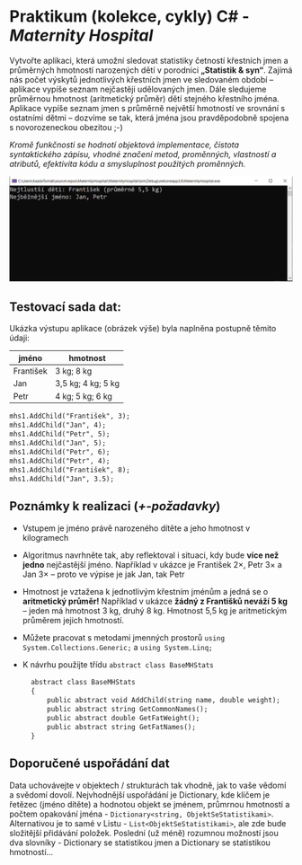 # Praktikum (kolekce, cykly) C# - *Maternity Hospital*

Vytvořte aplikaci, která umožní sledovat statistiky četností křestních jmen a průměrných hmotností narozených dětí v porodnici **„Statistik & syn“**.
Zajímá nás počet výskytů jednotlivých křestních jmen ve sledovaném období – aplikace vypíše seznam nejčastěji udělovaných jmen.
Dále sledujeme průměrnou hmotnost (aritmetický průměr) dětí stejného křestního jména. Aplikace vypíše seznam jmen s průměrně největší hmotností ve srovnání s ostatními dětmi – dozvíme se tak, která jména jsou pravděpodobně spojena s novorozeneckou obezitou ;-)

*Kromě funkčnosti se hodnotí objektová implementace, čistota syntaktického zápisu, vhodné značení metod, proměnných, vlastností a atributů, efektivita kódu a smysluplnost použitých proměnných.*

![Příklad výstupu aplikace](prg_mhs.png)  

## Testovací sada dat:
Ukázka výstupu aplikace (obrázek výše) byla naplněna postupně těmito údaji:

| jméno | hmotnost |
|--|--|
| František | 3 kg; 8 kg |
| Jan| 3,5 kg; 4 kg; 5 kg |
| Petr| 4 kg; 5 kg; 6 kg |

    mhs1.AddChild("František", 3);
    mhs1.AddChild("Jan", 4);
    mhs1.AddChild("Petr", 5);
    mhs1.AddChild("Jan", 5);
    mhs1.AddChild("Petr", 6);
    mhs1.AddChild("Petr", 4);
    mhs1.AddChild("František", 8);
    mhs1.AddChild("Jan", 3.5);

## Poznámky k realizaci (*+-požadavky*)
* Vstupem je jméno právě narozeného dítěte a jeho hmotnost v kilogramech
*  Algoritmus navrhněte tak, aby reflektoval i situaci, kdy bude **více než jedno** nejčastější jméno. Například v ukázce je František 2×, Petr 3× a Jan 3× – proto ve výpise je jak Jan, tak Petr
* Hmotnost je vztažena k jednotlivým křestním jménům a jedná se o **aritmetický průměr!** Například v ukázce **žádný z Františků neváží 5 kg** – jeden má hmotnost 3 kg, druhý 8 kg. Hmotnost 5,5 kg je aritmetickým průměrem jejich hmotností.
* Můžete pracovat s metodami jmenných prostorů `using System.Collections.Generic;` a `using System.Linq;`
* K návrhu použijte třídu `abstract class BaseMHStats`

		abstract class BaseMHStats
		{
			public abstract void AddChild(string name, double weight);
			public abstract string GetCommonNames();
			public abstract double GetFatWeight();
			public abstract string GetFatNames();
		}

## Doporučené uspořádání dat
Data uchovávejte v objektech / strukturách tak vhodně, jak to vaše vědomí a svědomí dovolí.
Nejvhodnější uspořádání je Dictionary, kde klíčem je řetězec (jméno dítěte) a hodnotou objekt se jménem, průmrnou hmotností a počtem opakování jména - `Dictionary<string, ObjektSeStatistikami>`.
Alternativou je to samé v Listu - `List<ObjektSeStatistikami>`, ale zde bude složitější přidávání položek.
Poslední (už méně) rozumnou možností jsou dva slovníky - Dictionary se statistikou jmen a Dictionary se statistikou hmotností...

